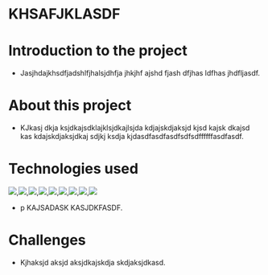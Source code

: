  # KHSAFJKLASDF 
       
# Introduction to the project
* Jasjhdajkhsdfjadshlfjhalsjdhfja jhkjhf ajshd fjash dfjhas ldfhas jhdfljasdf.

# About this project 
* KJkasj dkja ksjdkajsdklajklsjdkajlsjda kdjajskdjaksjd kjsd kajsk dkajsd kas kdajskdjaksjdkaj sdjkj ksdja kjdasdfasdfasdfsdfsdffffffasdfasdf.

# Technologies used
<div style="display=flex flex-row flex-wrap ">
<img src="https://img.shields.io/badge/-HTML-e34f26?logo=html5&logoColor=fff">,<img src="https://img.shields.io/badge/-CSS-1572B6?logo=css3&logoColor=fff">,<img src="https://img.shields.io/badge/-JavaScript-F7DF1E?logo=javascript&logoColor=fff">,<img src="https://img.shields.io/badge/-Bootstrap-7952B3?logo=bootstrap&logoColor=fff">,<img src="https://img.shields.io/badge/-Tailwind-06B6D4?logo=tailwind&logoColor=fff">,<img src="https://img.shields.io/badge/-Node.js-339933?logo=node.js&logoColor=fff">,<img src="https://img.shields.io/badge/-GitHub-181717?logo=github&logoColor=fff">,<img src="https://img.shields.io/badge/-Git-F05032?logo=git&logoColor=fff">,<img src="https://img.shields.io/badge/-MongoDB-47A248?logo=mongodb&logoColor=fff">
</div>

* p KAJSADASK KASJDKFASDF.

# Challenges
* Kjhaksjd aksjd aksjdkajskdja skdjaksjdkasd.
    
    